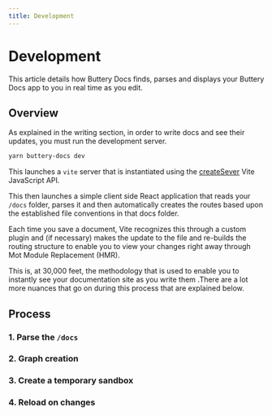 ```yaml
---
title: Development
---
```


# Development

This article details how Buttery Docs finds, parses and displays your Buttery Docs app to you in real time as you edit.

## Overview

As explained in the writing section, in order to write docs and see their updates, you must run the development server.

```bash
yarn buttery-docs dev
```

This launches a `vite` server that is instantiated using the
[createSever](https://vitejs.dev/guide/api-javascript.html#createserver) Vite JavaScript API.

This then launches a simple client side React application that reads your `/docs` folder, parses it and then automatically creates the routes based upon the established file conventions in that docs folder.

Each time you save a document, Vite recognizes this through a custom plugin and (if necessary) makes the update to the file and re-builds the routing structure to enable you to view your changes right away through Mot Module Replacement (HMR).

This is, at 30,000 feet, the methodology that is used to enable you to instantly see your documentation site as you write them .There are a lot more nuances that go on during this process that are explained below.

## Process

### 1. Parse the `/docs`

### 2. Graph creation

### 3. Create a temporary sandbox

### 4. Reload on changes
